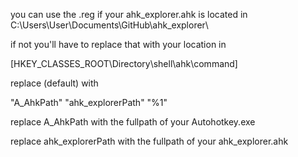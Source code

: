 you can use the .reg if your ahk_explorer.ahk is located in C:\Users\User\Documents\GitHub\ahk_explorer\

if not you'll have to replace that with your location in 

[HKEY_CLASSES_ROOT\Directory\shell\ahk\command]

replace (default) with 

"A_AhkPath" "ahk_explorerPath" "%1"

replace A_AhkPath with the fullpath of your Autohotkey.exe

replace ahk_explorerPath with the fullpath of your ahk_explorer.ahk